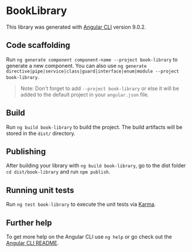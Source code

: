 # BookLibrary

This library was generated with [Angular CLI](https://github.com/angular/angular-cli) version 9.0.2.

## Code scaffolding

Run `ng generate component component-name --project book-library` to generate a new component. You can also use `ng generate directive|pipe|service|class|guard|interface|enum|module --project book-library`.
> Note: Don't forget to add `--project book-library` or else it will be added to the default project in your `angular.json` file. 

## Build

Run `ng build book-library` to build the project. The build artifacts will be stored in the `dist/` directory.

## Publishing

After building your library with `ng build book-library`, go to the dist folder `cd dist/book-library` and run `npm publish`.

## Running unit tests

Run `ng test book-library` to execute the unit tests via [Karma](https://karma-runner.github.io).

## Further help

To get more help on the Angular CLI use `ng help` or go check out the [Angular CLI README](https://github.com/angular/angular-cli/blob/master/README.md).
